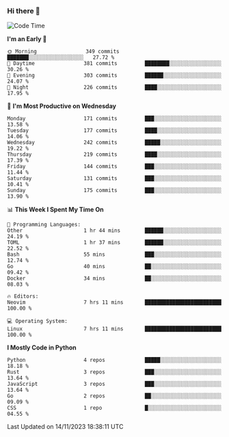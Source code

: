 ### Hi there 👋
<!--START_SECTION:waka-->
![Code Time](http://img.shields.io/badge/Code%20Time-203%20hrs%2032%20mins-blue)

**I'm an Early 🐤** 

```text
🌞 Morning                349 commits         ███████░░░░░░░░░░░░░░░░░░   27.72 % 
🌆 Daytime                381 commits         ████████░░░░░░░░░░░░░░░░░   30.26 % 
🌃 Evening                303 commits         ██████░░░░░░░░░░░░░░░░░░░   24.07 % 
🌙 Night                  226 commits         ████░░░░░░░░░░░░░░░░░░░░░   17.95 % 
```
📅 **I'm Most Productive on Wednesday** 

```text
Monday                   171 commits         ███░░░░░░░░░░░░░░░░░░░░░░   13.58 % 
Tuesday                  177 commits         ████░░░░░░░░░░░░░░░░░░░░░   14.06 % 
Wednesday                242 commits         █████░░░░░░░░░░░░░░░░░░░░   19.22 % 
Thursday                 219 commits         ████░░░░░░░░░░░░░░░░░░░░░   17.39 % 
Friday                   144 commits         ███░░░░░░░░░░░░░░░░░░░░░░   11.44 % 
Saturday                 131 commits         ███░░░░░░░░░░░░░░░░░░░░░░   10.41 % 
Sunday                   175 commits         ███░░░░░░░░░░░░░░░░░░░░░░   13.90 % 
```


📊 **This Week I Spent My Time On** 

```text
💬 Programming Languages: 
Other                    1 hr 44 mins        ██████░░░░░░░░░░░░░░░░░░░   24.19 % 
TOML                     1 hr 37 mins        ██████░░░░░░░░░░░░░░░░░░░   22.52 % 
Bash                     55 mins             ███░░░░░░░░░░░░░░░░░░░░░░   12.74 % 
Go                       40 mins             ██░░░░░░░░░░░░░░░░░░░░░░░   09.42 % 
Docker                   34 mins             ██░░░░░░░░░░░░░░░░░░░░░░░   08.03 % 

🔥 Editors: 
Neovim                   7 hrs 11 mins       █████████████████████████   100.00 % 

💻 Operating System: 
Linux                    7 hrs 11 mins       █████████████████████████   100.00 % 
```

**I Mostly Code in Python** 

```text
Python                   4 repos             █████░░░░░░░░░░░░░░░░░░░░   18.18 % 
Rust                     3 repos             ███░░░░░░░░░░░░░░░░░░░░░░   13.64 % 
JavaScript               3 repos             ███░░░░░░░░░░░░░░░░░░░░░░   13.64 % 
Go                       2 repos             ██░░░░░░░░░░░░░░░░░░░░░░░   09.09 % 
CSS                      1 repo              █░░░░░░░░░░░░░░░░░░░░░░░░   04.55 % 
```




 Last Updated on 14/11/2023 18:38:11 UTC
<!--END_SECTION:waka-->

<!--
**YoganshSharma/YoganshSharma** is a ✨ _special_ ✨ repository because its `README.md` (this file) appears on your GitHub profile.

Here are some ideas to get you started:

- 🔭 I’m currently working on ...
- 🌱 I’m currently learning ...
- 👯 I’m looking to collaborate on ...
- 🤔 I’m looking for help with ...
- 💬 Ask me about ...
- 📫 How to reach me: ...
- 😄 Pronouns: ...
- ⚡ Fun fact: ...
-->
